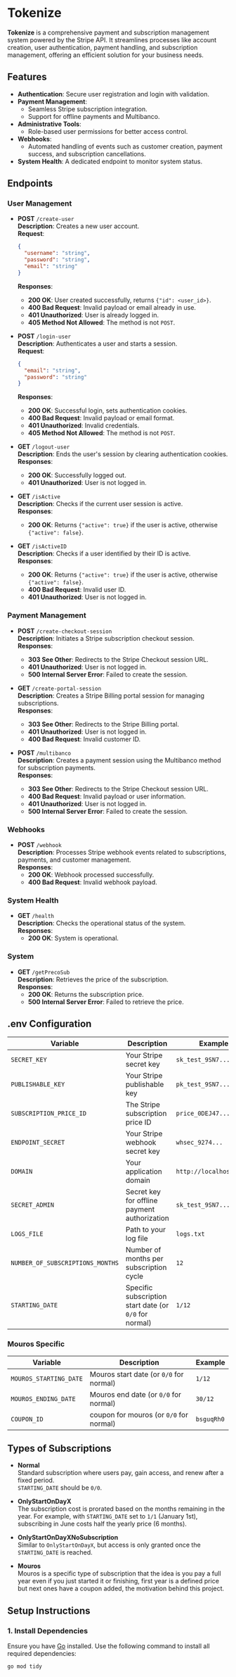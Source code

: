 # Tokenize

**Tokenize** is a comprehensive payment and subscription management system powered by the Stripe API. It streamlines processes like account creation, user authentication, payment handling, and subscription management, offering an efficient solution for your business needs.

## Features

- **Authentication**: Secure user registration and login with validation.  
- **Payment Management**:  
  - Seamless Stripe subscription integration.  
  - Support for offline payments and Multibanco.  
- **Administrative Tools**:  
  - Role-based user permissions for better access control.  
- **Webhooks**:  
  - Automated handling of events such as customer creation, payment success, and subscription cancellations.  
- **System Health**: A dedicated endpoint to monitor system status.  

## Endpoints

### User Management

- **POST** `/create-user`  
  **Description**: Creates a new user account.  
  **Request**:  
  ```json
  {
    "username": "string",
    "password": "string",
    "email": "string"
  }
  ```
  **Responses**:  
  - **200 OK**: User created successfully, returns `{"id": <user_id>}`.  
  - **400 Bad Request**: Invalid payload or email already in use.  
  - **401 Unauthorized**: User is already logged in.  
  - **405 Method Not Allowed**: The method is not `POST`.  

- **POST** `/login-user`  
  **Description**: Authenticates a user and starts a session.  
  **Request**:  
  ```json
  {
    "email": "string",
    "password": "string"
  }
  ```
  **Responses**:  
  - **200 OK**: Successful login, sets authentication cookies.  
  - **400 Bad Request**: Invalid payload or email format.  
  - **401 Unauthorized**: Invalid credentials.  
  - **405 Method Not Allowed**: The method is not `POST`.  

- **GET** `/logout-user`  
  **Description**: Ends the user's session by clearing authentication cookies.  
  **Responses**:  
  - **200 OK**: Successfully logged out.  
  - **401 Unauthorized**: User is not logged in.  

- **GET** `/isActive`  
  **Description**: Checks if the current user session is active.  
  **Responses**:  
  - **200 OK**: Returns `{"active": true}` if the user is active, otherwise `{"active": false}`.  

- **GET** `/isActiveID`  
  **Description**: Checks if a user identified by their ID is active.  
  **Responses**:  
  - **200 OK**: Returns `{"active": true}` if the user is active, otherwise `{"active": false}`.  
  - **400 Bad Request**: Invalid user ID.  
  - **401 Unauthorized**: User is not logged in.  

### Payment Management

- **POST** `/create-checkout-session`  
  **Description**: Initiates a Stripe subscription checkout session.  
  **Responses**:  
  - **303 See Other**: Redirects to the Stripe Checkout session URL.  
  - **401 Unauthorized**: User is not logged in.  
  - **500 Internal Server Error**: Failed to create the session.  

- **GET** `/create-portal-session`  
  **Description**: Creates a Stripe Billing portal session for managing subscriptions.  
  **Responses**:  
  - **303 See Other**: Redirects to the Stripe Billing portal.  
  - **401 Unauthorized**: User is not logged in.  
  - **400 Bad Request**: Invalid customer ID.  

- **POST** `/multibanco`  
  **Description**: Creates a payment session using the Multibanco method for subscription payments.  
  **Responses**:  
  - **303 See Other**: Redirects to the Stripe Checkout session URL.  
  - **400 Bad Request**: Invalid payload or user information.  
  - **401 Unauthorized**: User is not logged in.  
  - **500 Internal Server Error**: Failed to create the session.  

### Webhooks

- **POST** `/webhook`  
  **Description**: Processes Stripe webhook events related to subscriptions, payments, and customer management.  
  **Responses**:  
  - **200 OK**: Webhook processed successfully.  
  - **400 Bad Request**: Invalid webhook payload.  

### System Health

- **GET** `/health`  
  **Description**: Checks the operational status of the system.  
  **Responses**:  
  - **200 OK**: System is operational.  

### System

- **GET** `/getPrecoSub`  
  **Description**: Retrieves the price of the subscription.  
  **Responses**:  
  - **200 OK**: Returns the subscription price.  
  - **500 Internal Server Error**: Failed to retrieve the price.  

## .env Configuration

| Variable                      | Description                                             | Example                       |
|-------------------------------|---------------------------------------------------------|-------------------------------|
| `SECRET_KEY`                  | Your Stripe secret key                                  | `sk_test_9SN7...`            |
| `PUBLISHABLE_KEY`             | Your Stripe publishable key                            | `pk_test_9SN7...`            |
| `SUBSCRIPTION_PRICE_ID`       | The Stripe subscription price ID                       | `price_0DEJ47...`            |
| `ENDPOINT_SECRET`             | Your Stripe webhook secret key                         | `whsec_9274...`              |
| `DOMAIN`                      | Your application domain                                | `http://localhost:4242`      |
| `SECRET_ADMIN`                | Secret key for offline payment authorization           | `sk_test_9SN7...`            |
| `LOGS_FILE`                   | Path to your log file                                  | `logs.txt`                   |
| `NUMBER_OF_SUBSCRIPTIONS_MONTHS` | Number of months per subscription cycle              | `12`                         |
| `STARTING_DATE`               | Specific subscription start date (or `0/0` for normal) | `1/12`                      |

### Mouros Specific
| Variable                      | Description                                             | Example                       |
|-------------------------------|---------------------------------------------------------|-------------------------------|
| `MOUROS_STARTING_DATE`               | Mouros start date (or `0/0` for normal) | `1/12`                      |
| `MOUROS_ENDING_DATE`               | Mouros end date (or `0/0` for normal) | `30/12`                      |
| `COUPON_ID`               | coupon for mouros (or `0/0` for normal) | `bsguqRh0`                      |

## Types of Subscriptions

- **Normal**  
  Standard subscription where users pay, gain access, and renew after a fixed period.  
  `STARTING_DATE` should be `0/0`.

- **OnlyStartOnDayX**  
  The subscription cost is prorated based on the months remaining in the year. For example, with `STARTING_DATE` set to `1/1` (January 1st), subscribing in June costs half the yearly price (6 months).

- **OnlyStartOnDayXNoSubscription**  
  Similar to `OnlyStartOnDayX`, but access is only granted once the `STARTING_DATE` is reached.

- **Mouros**  
  Mouros is a specific type of subscription that the idea is you pay a full year even if you just started it or finishing, first year is a defined price but next ones have a coupon added, the motivation behind this project.

## Setup Instructions

### 1. Install Dependencies
Ensure you have [Go](https://golang.org/) installed. Use the following command to install all required dependencies:
```bash
go mod tidy
